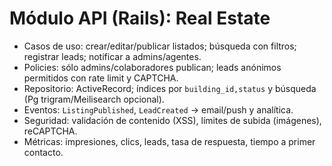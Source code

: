 # Módulo API (Rails): Real Estate

- Casos de uso: crear/editar/publicar listados; búsqueda con filtros; registrar leads; notificar a admins/agentes.
- Policies: sólo admins/colaboradores publican; leads anónimos permitidos con rate limit y CAPTCHA.
- Repositorio: ActiveRecord; índices por `building_id,status` y búsqueda (Pg trigram/Meilisearch opcional).
- Eventos: `ListingPublished`, `LeadCreated` -> email/push y analítica.
- Seguridad: validación de contenido (XSS), límites de subida (imágenes), reCAPTCHA.
- Métricas: impresiones, clics, leads, tasa de respuesta, tiempo a primer contacto.
